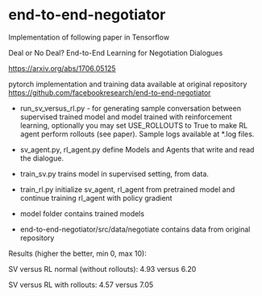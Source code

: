 # end-to-end-negotiator

Implementation of following paper in Tensorflow

Deal or No Deal? End-to-End Learning for Negotiation Dialogues

https://arxiv.org/abs/1706.05125

pytorch implementation and training data available at original repository https://github.com/facebookresearch/end-to-end-negotiator


- run_sv_versus_rl.py - for generating sample conversation between supervised trained model and model trained with reinforcement learning, optionally you may set USE_ROLLOUTS to True to make RL agent perform rollouts (see paper). Sample logs available at *.log files.

- sv_agent.py, rl_agent.py define Models and Agents that write and read the dialogue.

- train_sv.py trains model in supervised setting, from data.

- train_rl.py initialize sv_agent, rl_agent from pretrained model and continue training rl_agent with policy gradient

- model folder contains trained models

- end-to-end-negotiator/src/data/negotiate contains data from original repository


Results (higher the better, min 0, max 10):

SV versus RL normal (without rollouts): 4.93 versus 6.20

SV versus RL with rollouts: 4.57 versus 7.05 


